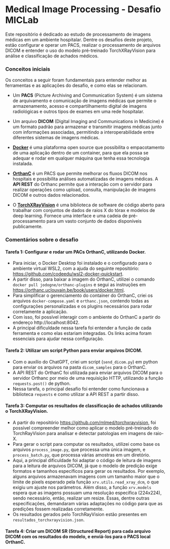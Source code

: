 # Medical Image Processing - Desafio MICLab

Este repositório é dedicado ao estudo de processamento de imagens médicas em um ambiente hospitalar. Dentre os desafios deste projeto, estão configurar e operar um PACS, realizar o processamento de arquivos DICOM e entender o uso do modelo pré-treinado TorchXRayVision para análise e classificação de achados médicos.



### Conceitos iniciais
Os conceitos a seguir foram fundamentais para entender melhor as ferramentas e as aplicações do desafio, e como elas se relacionam.

* Um **PACS** (Picture Archiving and Communication System) é um sistema de arquivamento e comunicação de imagens médicas que permite o armazenamento, acesso e compartilhamento digital de imagens radiológicas e outros tipos de exames em uma rede hospitalar.

* Um arquivo **DICOM** (Digital Imaging and Communications in Medicine) é um formato padrão para armazenar e transmitir imagens médicas junto com informações associadas, permitindo a interoperabilidade entre diferentes sistemas de imagens médicas.

* **[Docker](https://www.docker.com/)** é uma plataforma open source que possibilita o empacotamento de uma aplicação dentro de um container, para que ela possa se adequar e rodar em qualquer máquina que tenha essa tecnologia instalada.

* **[OrthanC](https://www.orthanc-server.com/)** é um PACS que permite melhorar os fluxos DICOM nos hospitais e possibilita análises automatizadas de imagens médicas. A **API REST** do Orthanc permite que a interação com o servidor para realizar operações como upload, consulta, manipulação de imagens DICOM e outros dados relacionados.

* O **[TorchXRayVision](https://github.com/mlmed/torchxrayvision)** é uma biblioteca de software de código aberto para trabalhar com conjuntos de dados de raios X do tórax e modelos de deep learning. Fornece uma interface e uma cadeia de pré-processamento para um vasto conjunto de dados disponíveis publicamente.



### Comentários sobre o desafio

#### Tarefa 1: Configurar e rodar um PACs OrthanC, utilizando Docker.
* Para iniciar, o Docker Desktop foi instalado e o configurado para o ambiente virtual WSL2, com a ajuda do seguinte repositório: https://github.com/codeedu/wsl2-docker-quickstart.
* A partir disso, para baixar a imagem do OrthanC, utilizei o comando `docker pull jodogne/orthanc-plugins` e segui as instruções em https://orthanc.uclouvain.be/book/users/docker.html.
* Para simplificar o gerenciamento do container do OrthanC, criei os arquivos `docker-compose.yaml` e `orthanc.json`, contendo todas as configurações personalizadas e os plugins necessários para rodar corretamente a aplicação.
* Com isso, foi possível interagir com o ambiente do OrthanC a partir do endereço http://localhost:8042.
* A principal dificuldade nessa tarefa foi entender a função de cada ferramenta e como elas estariam integradas. Os links acima foram essenciais para ajudar nessa configuração.

#### Tarefa 2: Utilizar um script Python para enviar arquivos DICOM.
* Com o auxílio do ChatGPT, criei um script (`send_dicom.py`) em python para enviar os arquivos na pasta `dicom_samples` para o OrthanC.
* A API REST do OrthanC foi utilizada para enviar arquivos DICOM para o servidor Orthanc por meio de uma requisição HTTP, utilizando a função `requests.post()` de python.
* Nessa tarefa, o principal desafio foi entender como funcionava a biblioteca `requests` e como utilizar a API REST a partir disso.

#### Tarefa 3: Computar os resultados de classificação de achados utilizando o TorchXRayVision. 
* A partir do repositório https://github.com/mlmed/torchxrayvision, foi possível compreender melhor como aplicar o modelo pré-treinado do TorchRayVision para analisar e detectar patologias em imagens de raio-X.
* Para gerar o script para computar os resultados, utilizei como base os arquivos `process_image.py`, que processa uma única imagem, e `process_batch.py`, que processa várias amostras em um diretório.
* Aqui, a principal dificuldade foi adaptar o código de leitura de imagens para a leitura de arquivos DICOM, já que o modelo de predição exige formatos e tamanhos específicos para gerar os resultados. Por exemplo, alguns arquivos armazenavam imagens com um tamanho maior que o limite de pixels esperado pela função `xrv.utils.read_xray_dcm`, o que exigiu um ajuste nos parâmetros. Além disso, a função `xrv.models` espera que as imagens possuam uma resolução específica (224x224), sendo necessário, então, realizar um resize. Essas, dentre outras especificações, demandaram várias adaptações no código para que as predições fossem realizadas corretamente.
* Os resultados gerados pelo TorchRayVision estão presentes em `resultados_torchxrayvision.json`.

#### Tarefa 4: Criar um DICOM SR (Structured Report) para cada arquivo DICOM com os resultados do modelo, e enviá-los para o PACS local OrthanC.